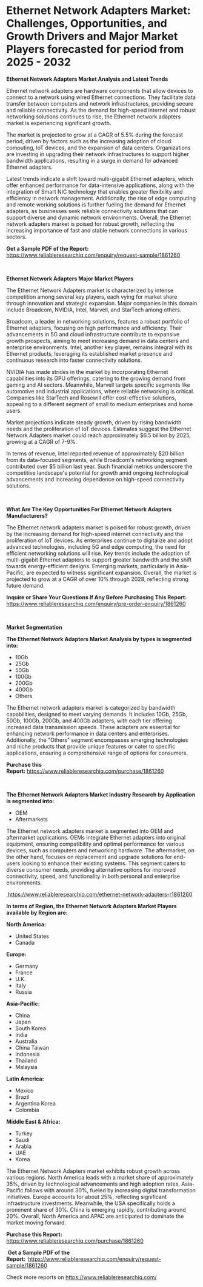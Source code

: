 <p><h1>Ethernet Network Adapters Market: Challenges, Opportunities, and Growth Drivers and Major Market Players forecasted for period from 2025 - 2032</h1></p><p><strong>Ethernet Network Adapters Market Analysis and Latest Trends</strong></p>
<p><p>Ethernet network adapters are hardware components that allow devices to connect to a network using wired Ethernet connections. They facilitate data transfer between computers and network infrastructures, providing secure and reliable connectivity. As the demand for high-speed internet and robust networking solutions continues to rise, the Ethernet network adapters market is experiencing significant growth.</p><p>The market is projected to grow at a CAGR of 5.5% during the forecast period, driven by factors such as the increasing adoption of cloud computing, IoT devices, and the expansion of data centers. Organizations are investing in upgrading their network infrastructures to support higher bandwidth applications, resulting in a surge in demand for advanced Ethernet adapters. </p><p>Latest trends indicate a shift toward multi-gigabit Ethernet adapters, which offer enhanced performance for data-intensive applications, along with the integration of Smart NIC technology that enables greater flexibility and efficiency in network management. Additionally, the rise of edge computing and remote working solutions is further fueling the demand for Ethernet adapters, as businesses seek reliable connectivity solutions that can support diverse and dynamic network environments. Overall, the Ethernet network adapters market is poised for robust growth, reflecting the increasing importance of fast and stable network connections in various sectors.</p></p>
<p><strong>Get a Sample PDF of the Report:&nbsp;</strong> <a href="https://www.reliableresearchiq.com/enquiry/request-sample/1861260?utm_campaign=3006&utm_medium=2&utm_source=Github&utm_content=ia&utm_term=06042025&utm_id=ethernet-network-adapters">https://www.reliableresearchiq.com/enquiry/request-sample/1861260</a></p>
<p>&nbsp;</p>
<p><strong>Ethernet Network Adapters Major Market Players</strong></p>
<p><p>The Ethernet Network Adapters market is characterized by intense competition among several key players, each vying for market share through innovation and strategic expansion. Major companies in this domain include Broadcom, NVIDIA, Intel, Marvell, and StarTech among others. </p><p>Broadcom, a leader in networking solutions, features a robust portfolio of Ethernet adapters, focusing on high performance and efficiency. Their advancements in 5G and cloud infrastructure contribute to expansive growth prospects, aiming to meet increasing demand in data centers and enterprise environments. Intel, another key player, remains integral with its Ethernet products, leveraging its established market presence and continuous research into faster connectivity solutions. </p><p>NVIDIA has made strides in the market by incorporating Ethernet capabilities into its GPU offerings, catering to the growing demand from gaming and AI sectors. Meanwhile, Marvell targets specific segments like automotive and industrial applications, where reliable networking is critical. Companies like StarTech and Rosewill offer cost-effective solutions, appealing to a different segment of small to medium enterprises and home users. </p><p>Market projections indicate steady growth, driven by rising bandwidth needs and the proliferation of IoT devices. Estimates suggest the Ethernet Network Adapters market could reach approximately $6.5 billion by 2025, growing at a CAGR of 7-9%. </p><p>In terms of revenue, Intel reported revenue of approximately $20 billion from its data-focused segments, while Broadcom's networking segment contributed over $5 billion last year. Such financial metrics underscore the competitive landscape's potential for growth amid ongoing technological advancements and increasing dependence on high-speed connectivity solutions.</p></p>
<p>&nbsp;</p>
<p><strong>What Are The Key Opportunities For Ethernet Network Adapters Manufacturers?</strong></p>
<p><p>The Ethernet network adapters market is poised for robust growth, driven by the increasing demand for high-speed internet connectivity and the proliferation of IoT devices. As enterprises continue to digitalize and adopt advanced technologies, including 5G and edge computing, the need for efficient networking solutions will rise. Key trends include the adoption of multi-gigabit Ethernet adapters to support greater bandwidth and the shift towards energy-efficient designs. Emerging markets, particularly in Asia-Pacific, are expected to witness significant expansion. Overall, the market is projected to grow at a CAGR of over 10% through 2028, reflecting strong future demand.</p></p>
<p><strong>Inquire or Share Your Questions If Any Before Purchasing This Report:</strong> <a href="https://www.reliableresearchiq.com/enquiry/pre-order-enquiry/1861260?utm_campaign=3006&utm_medium=2&utm_source=Github&utm_content=ia&utm_term=06042025&utm_id=ethernet-network-adapters">https://www.reliableresearchiq.com/enquiry/pre-order-enquiry/1861260</a></p>
<p>&nbsp;</p>
<p><strong>Market Segmentation</strong></p>
<p><strong>The Ethernet Network Adapters Market Analysis by types is segmented into:</strong></p>
<p><ul><li>10Gb</li><li>25Gb</li><li>50Gb</li><li>100Gb</li><li>200Gb</li><li>400Gb</li><li>Others</li></ul></p>
<p><p>The Ethernet network adapters market is categorized by bandwidth capabilities, designed to meet varying demands. It includes 10Gb, 25Gb, 50Gb, 100Gb, 200Gb, and 400Gb adapters, with each tier offering increased data transmission speeds. These adapters are essential for enhancing network performance in data centers and enterprises. Additionally, the "Others" segment encompasses emerging technologies and niche products that provide unique features or cater to specific applications, ensuring a comprehensive range of options for consumers.</p></p>
<p><strong>Purchase this Report:&nbsp;</strong><a href="https://www.reliableresearchiq.com/purchase/1861260?utm_campaign=3006&utm_medium=2&utm_source=Github&utm_content=ia&utm_term=06042025&utm_id=ethernet-network-adapters">https://www.reliableresearchiq.com/purchase/1861260</a></p>
<p>&nbsp;</p>
<p><strong>The Ethernet Network Adapters Market Industry Research by Application is segmented into:</strong></p>
<p><ul><li>OEM</li><li>Aftermarkets</li></ul></p>
<p><p>The Ethernet network adapters market is segmented into OEM and aftermarket applications. OEMs integrate Ethernet adapters into original equipment, ensuring compatibility and optimal performance for various devices, such as computers and networking hardware. The aftermarket, on the other hand, focuses on replacement and upgrade solutions for end-users looking to enhance their existing systems. This segment caters to diverse consumer needs, providing alternative options for improved connectivity, speed, and functionality in both personal and enterprise environments.</p></p>
<p><a href="https://www.reliableresearchiq.com/ethernet-network-adapters-r1861260?utm_campaign=3006&utm_medium=2&utm_source=Github&utm_content=ia&utm_term=06042025&utm_id=ethernet-network-adapters">&nbsp;https://www.reliableresearchiq.com/ethernet-network-adapters-r1861260</a></p>
<p><strong>In terms of Region, the Ethernet Network Adapters Market Players available by Region are:</strong></p>
<p>
    <p> <strong> North America: </strong>
        <ul>
            <li>United States</li>
            <li>Canada</li>
        </ul>
        </p> 
    <p> <strong> Europe: </strong>
        <ul>
            <li>Germany</li>
            <li>France</li>
            <li>U.K.</li>
            <li>Italy</li>
            <li>Russia</li>
        </ul>
        </p> 
    <p> <strong> Asia-Pacific: </strong>
        <ul>
            <li>China</li>
            <li>Japan</li>
            <li>South Korea</li>
            <li>India</li>
            <li>Australia</li>
            <li>China Taiwan</li>
            <li>Indonesia</li>
            <li>Thailand</li>
            <li>Malaysia</li>
        </ul>
        </p> 
    <p> <strong> Latin America: </strong>
        <ul>
            <li>Mexico</li>
            <li>Brazil</li>
            <li>Argentina Korea</li>
            <li>Colombia</li>
        </ul>
        </p> 
    <p> <strong> Middle East & Africa: </strong>
        <ul>
            <li>Turkey</li>
            <li>Saudi</li>
            <li>Arabia</li>
            <li>UAE</li>
            <li>Korea</li>
        </ul>
    </p>
    </p>
<p><p>The Ethernet Network Adapters market exhibits robust growth across various regions. North America leads with a market share of approximately 35%, driven by technological advancements and high adoption rates. Asia-Pacific follows with around 30%, fueled by increasing digital transformation initiatives. Europe accounts for about 25%, reflecting significant infrastructure investments. Meanwhile, the USA specifically holds a prominent share of 30%. China is emerging rapidly, contributing around 20%. Overall, North America and APAC are anticipated to dominate the market moving forward.</p></p>
<p><strong>Purchase this Report: </strong><a href="https://www.reliableresearchiq.com/purchase/1861260?utm_campaign=3006&utm_medium=2&utm_source=Github&utm_content=ia&utm_term=06042025&utm_id=ethernet-network-adapters">https://www.reliableresearchiq.com/purchase/1861260</a></p>
<p>&nbsp;<strong>Get a Sample PDF of the Report:&nbsp;&nbsp;</strong><a href="https://www.reliableresearchiq.com/enquiry/request-sample/1861260?utm_campaign=3006&utm_medium=2&utm_source=Github&utm_content=ia&utm_term=06042025&utm_id=ethernet-network-adapters">https://www.reliableresearchiq.com/enquiry/request-sample/1861260</a></p>
<p><strong></strong></p>
<p>Check more reports on <a href="https://www.reliableresearchiq.com/?utm_campaign=3006&utm_medium=2&utm_source=Github&utm_content=ia&utm_term=06042025&utm_id=ethernet-network-adapters">https://www.reliableresearchiq.com/</a></p>